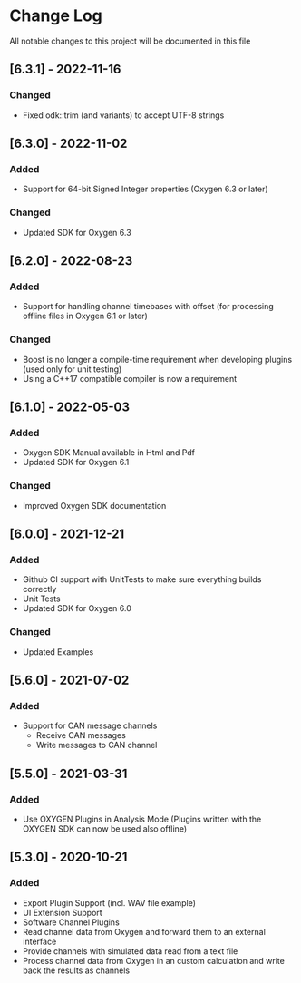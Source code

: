 # Change Log

All notable changes to this project will be documented in this file

## [6.3.1] - 2022-11-16
### Changed
- Fixed odk::trim (and variants) to accept UTF-8 strings

## [6.3.0] - 2022-11-02
### Added
- Support for 64-bit Signed Integer properties (Oxygen 6.3 or later)

### Changed
- Updated SDK for Oxygen 6.3

## [6.2.0] - 2022-08-23
### Added
- Support for handling channel timebases with offset (for processing offline files in Oxygen 6.1 or later)

### Changed
- Boost is no longer a compile-time requirement when developing plugins (used only for unit testing)
- Using a C++17 compatible compiler is now a requirement

## [6.1.0] - 2022-05-03
### Added
- Oxygen SDK Manual available in Html and Pdf
- Updated SDK for Oxygen 6.1

### Changed
- Improved Oxygen SDK documentation

## [6.0.0] - 2021-12-21
### Added
- Github CI support with UnitTests to make sure everything builds correctly
- Unit Tests
- Updated SDK for Oxygen 6.0

### Changed
- Updated Examples

## [5.6.0] - 2021-07-02
### Added
- Support for CAN message channels
  - Receive CAN messages
  - Write messages to CAN channel

## [5.5.0] - 2021-03-31
### Added
- Use OXYGEN Plugins in Analysis Mode (Plugins written with the OXYGEN SDK can now be used also offline)

## [5.3.0] - 2020-10-21
### Added
- Export Plugin Support (incl. WAV file example)
- UI Extension Support
- Software Channel Plugins
- Read channel data from Oxygen and forward them to an external interface
- Provide channels with simulated data read from a text file
- Process channel data from Oxygen in an custom calculation and write back the results as channels
